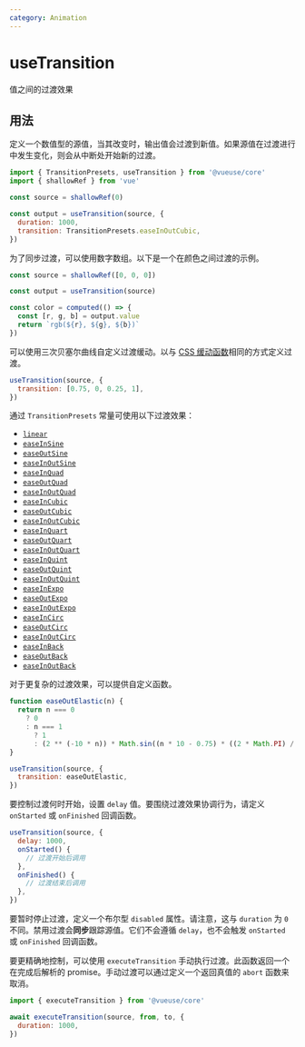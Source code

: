 ```yaml
---
category: Animation
---
```


# useTransition

值之间的过渡效果

## 用法

定义一个数值型的源值，当其改变时，输出值会过渡到新值。如果源值在过渡进行中发生变化，则会从中断处开始新的过渡。

```js
import { TransitionPresets, useTransition } from '@vueuse/core'
import { shallowRef } from 'vue'

const source = shallowRef(0)

const output = useTransition(source, {
  duration: 1000,
  transition: TransitionPresets.easeInOutCubic,
})
```

为了同步过渡，可以使用数字数组。以下是一个在颜色之间过渡的示例。

```js
const source = shallowRef([0, 0, 0])

const output = useTransition(source)

const color = computed(() => {
  const [r, g, b] = output.value
  return `rgb(${r}, ${g}, ${b})`
})
```

可以使用三次贝塞尔曲线自定义过渡缓动。以与 [CSS 缓动函数](https://developer.mozilla.org/en-US/docs/Web/CSS/easing-function#easing_functions)相同的方式定义过渡。

```js
useTransition(source, {
  transition: [0.75, 0, 0.25, 1],
})
```

通过 `TransitionPresets` 常量可使用以下过渡效果：

- [`linear`](https://cubic-bezier.com/#0,0,1,1)
- [`easeInSine`](https://cubic-bezier.com/#.12,0,.39,0)
- [`easeOutSine`](https://cubic-bezier.com/#.61,1,.88,1)
- [`easeInOutSine`](https://cubic-bezier.com/#.37,0,.63,1)
- [`easeInQuad`](https://cubic-bezier.com/#.11,0,.5,0)
- [`easeOutQuad`](https://cubic-bezier.com/#.5,1,.89,1)
- [`easeInOutQuad`](https://cubic-bezier.com/#.45,0,.55,1)
- [`easeInCubic`](https://cubic-bezier.com/#.32,0,.67,0)
- [`easeOutCubic`](https://cubic-bezier.com/#.33,1,.68,1)
- [`easeInOutCubic`](https://cubic-bezier.com/#.65,0,.35,1)
- [`easeInQuart`](https://cubic-bezier.com/#.5,0,.75,0)
- [`easeOutQuart`](https://cubic-bezier.com/#.25,1,.5,1)
- [`easeInOutQuart`](https://cubic-bezier.com/#.76,0,.24,1)
- [`easeInQuint`](https://cubic-bezier.com/#.64,0,.78,0)
- [`easeOutQuint`](https://cubic-bezier.com/#.22,1,.36,1)
- [`easeInOutQuint`](https://cubic-bezier.com/#.83,0,.17,1)
- [`easeInExpo`](https://cubic-bezier.com/#.7,0,.84,0)
- [`easeOutExpo`](https://cubic-bezier.com/#.16,1,.3,1)
- [`easeInOutExpo`](https://cubic-bezier.com/#.87,0,.13,1)
- [`easeInCirc`](https://cubic-bezier.com/#.55,0,1,.45)
- [`easeOutCirc`](https://cubic-bezier.com/#0,.55,.45,1)
- [`easeInOutCirc`](https://cubic-bezier.com/#.85,0,.15,1)
- [`easeInBack`](https://cubic-bezier.com/#.36,0,.66,-.56)
- [`easeOutBack`](https://cubic-bezier.com/#.34,1.56,.64,1)
- [`easeInOutBack`](https://cubic-bezier.com/#.68,-.6,.32,1.6)

对于更复杂的过渡效果，可以提供自定义函数。

```js
function easeOutElastic(n) {
  return n === 0
    ? 0
    : n === 1
      ? 1
      : (2 ** (-10 * n)) * Math.sin((n * 10 - 0.75) * ((2 * Math.PI) / 3)) + 1
}

useTransition(source, {
  transition: easeOutElastic,
})
```

要控制过渡何时开始，设置 `delay` 值。要围绕过渡效果协调行为，请定义 `onStarted` 或 `onFinished` 回调函数。

```js
useTransition(source, {
  delay: 1000,
  onStarted() {
    // 过渡开始后调用
  },
  onFinished() {
    // 过渡结束后调用
  },
})
```

要暂时停止过渡，定义一个布尔型 `disabled` 属性。请注意，这与 `duration` 为 `0` 不同。禁用过渡会**同步**跟踪源值。它们不会遵循 `delay`，也不会触发 `onStarted` 或 `onFinished` 回调函数。

要更精确地控制，可以使用 `executeTransition` 手动执行过渡。此函数返回一个在完成后解析的 promise。手动过渡可以通过定义一个返回真值的 `abort` 函数来取消。

```js
import { executeTransition } from '@vueuse/core'

await executeTransition(source, from, to, {
  duration: 1000,
})
```
